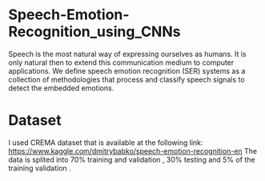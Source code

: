 # Speech-Emotion-Recognition_using_CNNs
Speech is the most natural way of expressing ourselves as humans. It is only natural 
then to extend this communication medium to computer applications. We define 
speech emotion recognition (SER) systems as a collection of methodologies that 
process and classify speech signals to detect the embedded emotions. 
# Dataset
I used CREMA dataset that is available at the following link: https://www.kaggle.com/dmitrybabko/speech-emotion-recognition-en 
The data is splited into 70% training and validation , 30% testing and 5% of the training validation .


